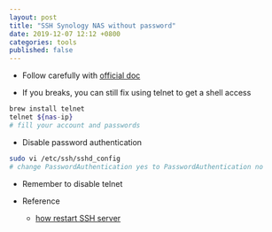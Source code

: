 ```yaml
---
layout: post
title: "SSH Synology NAS without password"
date: 2019-12-07 12:12 +0800
categories: tools
published: false
---
```


- Follow carefully with [official doc](https://www.synology.com/en-global/knowledgebase/DSM/tutorial/Management/How_to_log_in_to_DSM_with_key_pairs_as_admin_or_root_permission_via_SSH_on_computers)

- If you breaks, you can still fix using telnet to get a shell access

```sh
brew install telnet
telnet ${nas-ip}
# fill your account and passwords
```

- Disable password authentication

```sh
sudo vi /etc/ssh/sshd_config
# change PasswordAuthentication yes to PasswordAuthentication no
```

- Remember to disable telnet

- Reference
  - [how restart SSH server](https://community.synology.com/enu/forum/17/post/6347)
